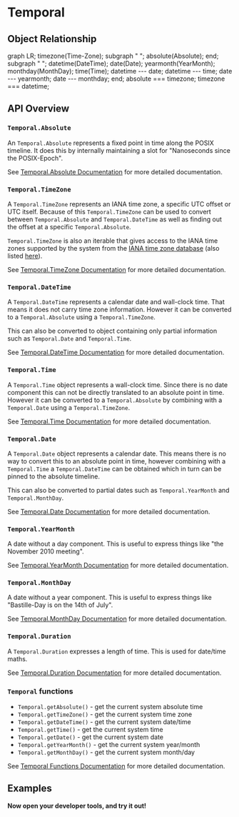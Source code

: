 # Temporal

## Object Relationship

<div class="mermaid">
graph LR;
  timezone(Time-Zone);
  subgraph " ";
    absolute(Absolute);
  end;
  subgraph " ";
    datetime(DateTime);
      date(Date);
        yearmonth(YearMonth);
        monthday(MonthDay);
      time(Time);
    datetime --- date;
    datetime --- time;
    date --- yearmonth;
    date --- monthday;
  end;
  absolute === timezone;
  timezone === datetime;
</div>

## API Overview

### `Temporal.Absolute`

An `Temporal.Absolute` represents a fixed point in time along the POSIX timeline. It does this by internally maintaining a slot for "Nanoseconds since the POSIX-Epoch".

See [Temporal.Absolute Documentation](./absolute.md) for more detailed documentation.

### `Temporal.TimeZone`

A `Temporal.TimeZone` represents an IANA time zone, a specific UTC offset or UTC itself. Because of this `Temporal.TimeZone` can be used to convert between `Temporal.Absolute` and `Temporal.DateTime` as well as finding out the offset at a specific `Temporal.Absolute`.

`Temporal.TimeZone` is also an iterable that gives access to the IANA time zones supported by the system from the [IANA time zone database](https://www.iana.org/time-zones) (also listed [here](https://en.wikipedia.org/wiki/List_of_tz_database_time_zones)).

See [Temporal.TimeZone Documentation](./timezone.md) for more detailed documentation.

### `Temporal.DateTime`

A `Temporal.DateTime` represents a calendar date and wall-clock time. That means it does not carry time zone information. However it can be converted to a `Temporal.Absolute` using a `Temporal.TimeZone`.

This can also be converted to object containing only partial information such as `Temporal.Date` and `Temporal.Time`.

See [Temporal.DateTime Documentation](./datetime.md) for more detailed documentation.

### `Temporal.Time`

A `Temporal.Time` object represents a wall-clock time. Since there is no date component this can not be directly translated to an absolute point in time. However it can be converted to a `Temporal.Absolute` by combining with a `Temporal.Date` using a `Temporal.TimeZone`.

See [Temporal.Time Documentation](./time.md) for more detailed documentation.

### `Temporal.Date`

A `Temporal.Date` object represents a calendar date. This means there is no way to convert this to an absolute point in time, however combining with a `Temporal.Time` a `Temporal.DateTime` can be obtained which in turn can be pinned to the absolute timeline.

This can also be converted to partial dates such as `Temporal.YearMonth` and `Temporal.MonthDay`.

See [Temporal.Date Documentation](./date.md) for more detailed documentation.

### `Temporal.YearMonth`

A date without a day component. This is useful to express things like "the November 2010 meeting".

See [Temporal.YearMonth Documentation](./yearmonth.md) for more detailed documentation.

### `Temporal.MonthDay`

A date without a year component. This is useful to express things like "Bastille-Day is on the 14th of July".

See [Temporal.MonthDay Documentation](./monthday.md) for more detailed documentation.

### `Temporal.Duration`

A `Temporal.Duration` expresses a length of time. This is used for date/time maths.

See [Temporal.Duration Documentation](./duration.md) for more detailed documentation.

### `Temporal` functions

 * `Temporal.getAbsolute()` - get the current system absolute time
 * `Temporal.getTimeZone()` - get the current system time zone
 * `Temporal.getDateTime()` - get the current system date/time
 * `Temporal.getTime()` - get the current system time
 * `Temporal.getDate()` - get the current system date
 * `Temporal.getYearMonth()` - get the current system year/month
 * `Temporal.getMonthDay()` - get the current system month/day

See [Temporal Functions Documentation](./functions.md) for more detailed documentation.

## Examples

**Now open your developer tools, and try it out!**

<script type="application/javascript" src="./playground.js"></script>
<script type="application/javascript" src="./mermaid.js"></script>
<script>mermaid.initialize({startOnLoad:true, flowchart:{ useMaxWidth:false } });</script>
<style>.mermaid svg { height: 13em; }</style>
